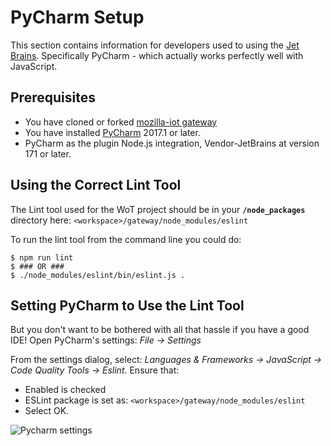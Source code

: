 # PyCharm Setup

This section contains information for developers used to using the [Jet Brains](https://www.jetbrains.com/). Specifically PyCharm - which actually works perfectly well with JavaScript. 

## Prerequisites

* You have cloned or forked [mozilla-iot gateway](https://github.com/mozilla-iot/gateway)
* You have installed [PyCharm](https://www.jetbrains.com/pycharm/?fromMenu) 2017.1 or later.
* PyCharm as the plugin Node.js integration, Vendor-JetBrains at version 171 or later.

## Using the Correct Lint Tool

The Lint tool used for the WoT project should be in your **`/node_packages`** directory here: `<workspace>/gateway/node_modules/eslint`

To run the lint tool from the command line you could do:
```shell
$ npm run lint
$ ### OR ###
$ ./node_modules/eslint/bin/eslint.js .
```

## Setting PyCharm to Use the Lint Tool

But you don't want to be bothered with all that hassle if you have a good IDE! Open PyCharm's settings: _File -> Settings_

From the settings dialog, select: _Languages & Frameworks -> JavaScript -> Code Quality Tools -> Eslint_. Ensure that:
* Enabled is checked
* ESLint package is set as: `<workspace>/gateway/node_modules/eslint`
* Select OK.

![Pycharm settings](https://github.com/mozilla-iot/wiki/blob/master/Photos/pycharm-screen.png)